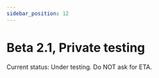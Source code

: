```yaml
---
sidebar_position: 12
---
```


# Beta 2.1, Private testing #

Current status: Under testing. Do NOT ask for ETA.